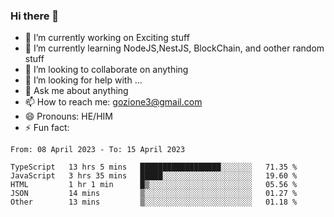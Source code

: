 ### Hi there 👋

<!--
**charlieScript/charlieScript** is a ✨ _special_ ✨ repository because its `README.md` (this file) appears on your GitHub profile.

Here are some ideas to get you started: -->

- 🔭 I’m currently working on Exciting stuff
- 🌱 I’m currently learning NodeJS,NestJS, BlockChain, and oother random stuff
- 👯 I’m looking to collaborate on anything
- 🤔 I’m looking for help with ...
- 💬 Ask me about anything
- 📫 How to reach me: gozione3@gmail.com
- 😄 Pronouns: HE/HIM
- ⚡ Fun fact: 
<!--START_SECTION:waka-->

```text
From: 08 April 2023 - To: 15 April 2023

TypeScript   13 hrs 5 mins   ██████████████████░░░░░░░   71.35 %
JavaScript   3 hrs 35 mins   █████░░░░░░░░░░░░░░░░░░░░   19.60 %
HTML         1 hr 1 min      █▒░░░░░░░░░░░░░░░░░░░░░░░   05.56 %
JSON         14 mins         ▒░░░░░░░░░░░░░░░░░░░░░░░░   01.27 %
Other        13 mins         ▒░░░░░░░░░░░░░░░░░░░░░░░░   01.18 %
```

<!--END_SECTION:waka-->
